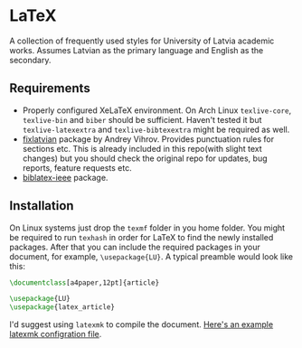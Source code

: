 # LaTeX
A collection of frequently used styles for University of Latvia academic works. Assumes Latvian as the primary
language and English as the secondary.

## Requirements
* Properly configured XeLaTeX environment. On Arch Linux `texlive-core`, `texlive-bin` and `biber` should be sufficient.
  Haven't tested it but `texlive-latexextra` and `texlive-bibtexextra` might be required as well.
* [fixlatvian](https://github.com/andreyv/fixlatvian) package by Andrey Vihrov. Provides punctuation rules for sections
  etc. This is already included in this repo(with slight text changes) but you should check the original repo
  for updates, bug reports, feature requests etc.
* [biblatex-ieee](https://github.com/josephwright/biblatex-ieee) package.

## Installation
On Linux systems just drop the `texmf` folder in you home folder. You might be required to run `texhash`
in order for LaTeX to find the newly installed packages. After that you can include the required packages in your
document, for example, `\usepackage{LU}`. A typical preamble would look like this:
```latex
\documentclass[a4paper,12pt]{article}

\usepackage{LU}
\usepackage{latex_article}
```

I'd suggest using `latexmk` to compile the document.
[Here's an example latexmk configration file](https://github.com/rhssk/dotfiles/blob/master/.latexmkrc).

